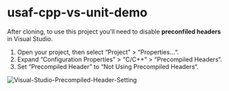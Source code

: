 # usaf-cpp-vs-unit-demo

After cloning, to use this project you'll need to disable **preconfiled headers** in Visual Studio.

1. Open your project, then select “Project” > “Properties…“.
2. Expand “Configuration Properties” > “C/C++” > “Precompiled Headers“.
3. Set “Precompiled Header” to “Not Using Precompiled Headers“.

![Visual-Studio-Precompiled-Header-Setting](https://user-images.githubusercontent.com/40476562/86191023-d963ad00-bafa-11ea-9c0c-ac2962329dd8.png)
